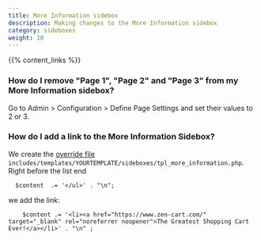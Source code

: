 ```yaml
---
title: More Information sidebox 
description: Making changes to the More Information sidebox 
category: sideboxes
weight: 10
---
```


{{% content_links %}}

 ### How do I remove "Page 1", "Page 2" and "Page 3" from my More Information sidebox?
 Go to Admin > Configuration > Define Page Settings and set their values to 2 or 3.


### How do I add a link to the More Information Sidebox? 

We create the [override file](/user/first_steps/overrides/) `includes/templates/YOURTEMPLATE/sideboxes/tpl_more_information.php`.  Right before the list end 

```
  $content  .= '</ul>' . "\n";
```

we add the link: 

```
    $content .= '<li><a href="https://www.zen-cart.com/" target="_blank" rel="noreferrer noopener">The Greatest Shopping Cart Ever!</a></li>' . "\n" ;
```
